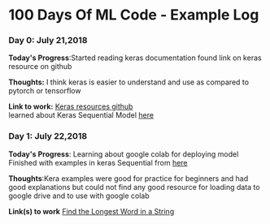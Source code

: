 # 100 Days Of ML Code - Example Log

### Day 0: July 21,2018

**Today's Progress**:Started reading keras documentation found link on keras resource on github

**Thoughts:** I think keras is easier to understand and use as compared to pytorch or tensorflow

**Link to work:** [Keras resources github](https://github.com/anandpawara/keras-resources)<br>
learned about Keras Sequential Model  [here](https://keras.io/models/sequential/)<br>

### Day 1: July 22,2018
**Today's Progress**: Learning about google colab for deploying model <br>
Finished with examples in keras Sequential from [here](https://keras.io/models/sequential/)<br>

**Thoughts**:Kera examples were good for practice for beginners and had good explanations but could not find any good resource for loading data to google drive and to use with google colab

**Link(s) to work**
[Find the Longest Word in a String](www.github.com)
